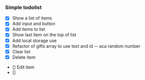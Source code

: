 ### Simple todolist

- [x] Show a list of items
- [x] Add input and button
- [x] Add items to list
- [x] Show last item on the top of list
- [x] Add local storage use
- [x] Refactor of gifts array to use text and id -- aca random number
- [x] Clear list
- [x] Delete item
- [] Edit item
- []
